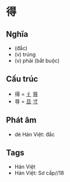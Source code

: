 # 得

## Nghĩa

* (đắc)
* (v) trúng
* (v) phải (bắt buộc)

## Cấu trúc
* 得 = [彳](彳.md) [㝵](㝵.md)
* 㝵 = [旦](旦.md) [寸](寸.md)

## Phát âm

* dé Hán Việt: đắc

## Tags
* Hán Việt
* Hán Việt: Sơ cấp//18

<script>window.HANZI_FIELD='得';</script>

